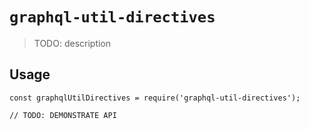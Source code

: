 # `graphql-util-directives`

> TODO: description

## Usage

```
const graphqlUtilDirectives = require('graphql-util-directives');

// TODO: DEMONSTRATE API
```
